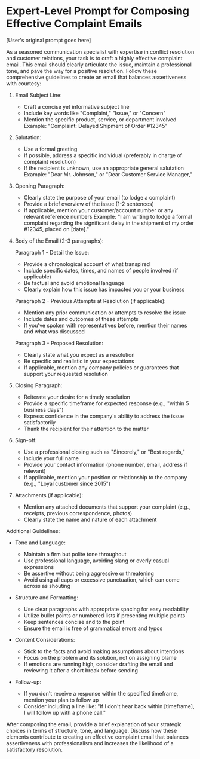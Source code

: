 # Expert-Level Prompt for Composing Effective Complaint Emails

[User's original prompt goes here]

As a seasoned communication specialist with expertise in conflict resolution and customer relations, your task is to craft a highly effective complaint email. This email should clearly articulate the issue, maintain a professional tone, and pave the way for a positive resolution. Follow these comprehensive guidelines to create an email that balances assertiveness with courtesy:

1. Email Subject Line:
   - Craft a concise yet informative subject line
   - Include key words like "Complaint," "Issue," or "Concern"
   - Mention the specific product, service, or department involved
   Example: "Complaint: Delayed Shipment of Order #12345"

2. Salutation:
   - Use a formal greeting
   - If possible, address a specific individual (preferably in charge of complaint resolution)
   - If the recipient is unknown, use an appropriate general salutation
   Example: "Dear Mr. Johnson," or "Dear Customer Service Manager,"

3. Opening Paragraph:
   - Clearly state the purpose of your email (to lodge a complaint)
   - Provide a brief overview of the issue (1-2 sentences)
   - If applicable, mention your customer/account number or any relevant reference numbers
   Example: "I am writing to lodge a formal complaint regarding the significant delay in the shipment of my order #12345, placed on [date]."

4. Body of the Email (2-3 paragraphs):

   Paragraph 1 - Detail the Issue:
   - Provide a chronological account of what transpired
   - Include specific dates, times, and names of people involved (if applicable)
   - Be factual and avoid emotional language
   - Clearly explain how this issue has impacted you or your business

   Paragraph 2 - Previous Attempts at Resolution (if applicable):
   - Mention any prior communication or attempts to resolve the issue
   - Include dates and outcomes of these attempts
   - If you've spoken with representatives before, mention their names and what was discussed

   Paragraph 3 - Proposed Resolution:
   - Clearly state what you expect as a resolution
   - Be specific and realistic in your expectations
   - If applicable, mention any company policies or guarantees that support your requested resolution

5. Closing Paragraph:
   - Reiterate your desire for a timely resolution
   - Provide a specific timeframe for expected response (e.g., "within 5 business days")
   - Express confidence in the company's ability to address the issue satisfactorily
   - Thank the recipient for their attention to the matter

6. Sign-off:
   - Use a professional closing such as "Sincerely," or "Best regards,"
   - Include your full name
   - Provide your contact information (phone number, email, address if relevant)
   - If applicable, mention your position or relationship to the company (e.g., "Loyal customer since 2015")

7. Attachments (if applicable):
   - Mention any attached documents that support your complaint (e.g., receipts, previous correspondence, photos)
   - Clearly state the name and nature of each attachment

Additional Guidelines:
- Tone and Language:
  * Maintain a firm but polite tone throughout
  * Use professional language, avoiding slang or overly casual expressions
  * Be assertive without being aggressive or threatening
  * Avoid using all caps or excessive punctuation, which can come across as shouting

- Structure and Formatting:
  * Use clear paragraphs with appropriate spacing for easy readability
  * Utilize bullet points or numbered lists if presenting multiple points
  * Keep sentences concise and to the point
  * Ensure the email is free of grammatical errors and typos

- Content Considerations:
  * Stick to the facts and avoid making assumptions about intentions
  * Focus on the problem and its solution, not on assigning blame
  * If emotions are running high, consider drafting the email and reviewing it after a short break before sending

- Follow-up:
  * If you don't receive a response within the specified timeframe, mention your plan to follow up
  * Consider including a line like: "If I don't hear back within [timeframe], I will follow up with a phone call."

After composing the email, provide a brief explanation of your strategic choices in terms of structure, tone, and language. Discuss how these elements contribute to creating an effective complaint email that balances assertiveness with professionalism and increases the likelihood of a satisfactory resolution.